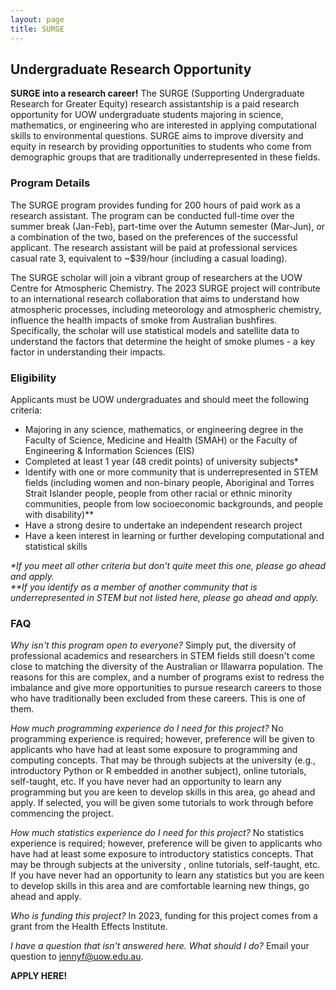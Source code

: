 ```yaml
---
layout: page
title: SURGE
---
```


## Undergraduate Research Opportunity

**SURGE into a research career!** The SURGE (Supporting Undergraduate Research for Greater Equity) research assistantship is a paid research opportunity for UOW undergraduate students majoring in science, mathematics, or engineering who are interested in applying computational skills to environmental questions. SURGE aims to improve diversity and equity in research by providing opportunities to students who come from demographic groups that are traditionally underrepresented in these fields.

### Program Details
The SURGE program provides funding for 200 hours of paid work as a research assistant. The program can be conducted full-time over the summer break (Jan-Feb), part-time over the Autumn semester (Mar-Jun), or a combination of the two, based on the preferences of the successful applicant. The research assistant will be paid at professional services casual rate 3, equivalent to ~$39/hour (including a casual loading).

The SURGE scholar will join a vibrant group of researchers at the UOW Centre for Atmospheric Chemistry. The 2023 SURGE project will contribute to an international research collaboration that aims to understand how atmospheric processes, including meteorology and atmospheric chemistry, influence the health impacts of smoke from Australian bushfires. Specifically, the scholar will use statistical models and satellite data to understand the factors that determine the height of smoke plumes - a key factor in understanding their impacts.

### Eligibility
Applicants must be UOW undergraduates and should meet the following criteria:
- Majoring in any science, mathematics, or engineering degree in the Faculty of Science, Medicine and Health (SMAH) or the Faculty of Engineering & Information Sciences (EIS)
- Completed at least 1 year (48 credit points) of university subjects\*
- Identify with one or more community that is underrepresented in STEM fields (including women and non-binary people, Aboriginal and Torres Strait Islander people, people from other racial or ethnic minority communities, people from low socioeconomic backgrounds, and people with disability)\**
- Have a strong desire to undertake an independent research project
- Have a keen interest in learning or further developing computational and statistical skills

*\*If you meet all other criteria but don't quite meet this one, please go ahead and apply.<br>
\*\*If you identify as a member of another community that is underrepresented in STEM but not listed here, please go ahead and apply.*

### FAQ
*Why isn't this program open to everyone?*
Simply put, the diversity of professional academics and researchers in STEM fields still doesn't come close to matching the diversity of the Australian or Illawarra population. The reasons for this are complex, and a number of programs exist to redress the imbalance and give more opportunities to pursue research careers to those who have traditionally been excluded from these careers. This is one of them.

*How much programming experience do I need for this project?*
No programming experience is required; however, preference will be given to applicants who have had at least some exposure to programming and computing concepts. That may be through subjects at the university (e.g., introductory Python or R embedded in another subject), online tutorials, self-taught, etc. If you have never had an opportunity to learn any programming but you are keen to develop skills in this area, go ahead and apply. If selected, you will be given some tutorials to work through before commencing the project.

*How much statistics experience do I need for this project?*
No statistics experience is required; however, preference will be given to applicants who have had at least some exposure to introductory statistics concepts. That may be through subjects at the university , online tutorials, self-taught, etc. If you have never had an opportunity to learn any statistics but you are keen to develop skills in this area and are comfortable learning new things, go ahead and apply.

*Who is funding this project?*
In 2023, funding for this project comes from a grant from the Health Effects Institute. 

*I have a question that isn't answered here. What should I do?*
Email your question to jennyf@uow.edu.au. 


**APPLY HERE!**
